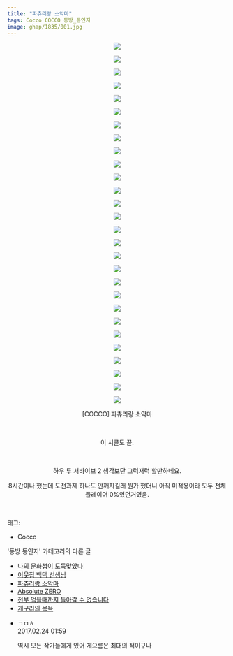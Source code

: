 ```yaml
---
title: "파츄리랑 소악마"
tags: Cocco COCCO 동방_동인지
image: ghap/1835/001.jpg
---
```

<div class="article">
<p style="text-align: center; clear: none; float: none;"><img src="{{ site.nasurl }}/ghap/1835/001.jpg"/></p>
<p style="text-align: center; clear: none; float: none;"><img src="{{ site.nasurl }}/ghap/1835/002.jpg"/></p>
<p style="text-align: center; clear: none; float: none;"><img src="{{ site.nasurl }}/ghap/1835/003.jpg"/></p>
<p style="text-align: center; clear: none; float: none;"><img src="{{ site.nasurl }}/ghap/1835/004.jpg"/></p>
<p style="text-align: center; clear: none; float: none;"><img src="{{ site.nasurl }}/ghap/1835/005.jpg"/></p>
<p style="text-align: center; clear: none; float: none;"><img src="{{ site.nasurl }}/ghap/1835/006.jpg"/></p>
<p style="text-align: center; clear: none; float: none;"><img src="{{ site.nasurl }}/ghap/1835/007.jpg"/></p>
<p style="text-align: center; clear: none; float: none;"><img src="{{ site.nasurl }}/ghap/1835/008.jpg"/></p>
<p style="text-align: center; clear: none; float: none;"><img src="{{ site.nasurl }}/ghap/1835/009.jpg"/></p>
<p style="text-align: center; clear: none; float: none;"><img src="{{ site.nasurl }}/ghap/1835/010.jpg"/></p>
<p style="text-align: center; clear: none; float: none;"><img src="{{ site.nasurl }}/ghap/1835/011.jpg"/></p>
<p style="text-align: center; clear: none; float: none;"><img src="{{ site.nasurl }}/ghap/1835/012.jpg"/></p>
<p style="text-align: center; clear: none; float: none;"><img src="{{ site.nasurl }}/ghap/1835/013.jpg"/></p>
<p style="text-align: center; clear: none; float: none;"><img src="{{ site.nasurl }}/ghap/1835/014.jpg"/></p>
<p style="text-align: center; clear: none; float: none;"><img src="{{ site.nasurl }}/ghap/1835/015.jpg"/></p>
<p style="text-align: center; clear: none; float: none;"><img src="{{ site.nasurl }}/ghap/1835/016.jpg"/></p>
<p style="text-align: center; clear: none; float: none;"><img src="{{ site.nasurl }}/ghap/1835/017.jpg"/></p>
<p style="text-align: center; clear: none; float: none;"><img src="{{ site.nasurl }}/ghap/1835/018.jpg"/></p>
<p style="text-align: center; clear: none; float: none;"><img src="{{ site.nasurl }}/ghap/1835/019.jpg"/></p>
<p style="text-align: center; clear: none; float: none;"><img src="{{ site.nasurl }}/ghap/1835/020.jpg"/></p>
<p style="text-align: center; clear: none; float: none;"><img src="{{ site.nasurl }}/ghap/1835/021.jpg"/></p>
<p style="text-align: center; clear: none; float: none;"><img src="{{ site.nasurl }}/ghap/1835/022.jpg"/></p>
<p style="text-align: center; clear: none; float: none;"><img src="{{ site.nasurl }}/ghap/1835/023.jpg"/></p>
<p style="text-align: center; clear: none; float: none;"><img src="{{ site.nasurl }}/ghap/1835/024.jpg"/></p>
<p style="text-align: center; clear: none; float: none;"><img src="{{ site.nasurl }}/ghap/1835/025.jpg"/></p>
<p style="text-align: center; clear: none; float: none;"><img src="{{ site.nasurl }}/ghap/1835/026.jpg"/></p>
<p style="text-align: center; clear: none; float: none;"><img src="{{ site.nasurl }}/ghap/1835/027.jpg"/></p>
<p style="text-align: center; clear: none; float: none;"><img src="{{ site.nasurl }}/ghap/1835/028.jpg"/></p>
<p style="text-align: center; clear: none; float: none;">[COCCO] 파츄리랑 소악마</p>
<p style="text-align: center; clear: none; float: none;"><br/></p>
<p style="text-align: center; clear: none; float: none;">이 서클도 끝.</p>
<p style="text-align: center; clear: none; float: none;"><br/></p>
<p style="text-align: center; clear: none; float: none;">하우 투 서바이브 2 생각보단 그럭저럭 할만하네요.</p>
<p style="text-align: center; clear: none; float: none;">8시간이나 했는데 도전과제 하나도 안깨지길래 뭔가 했더니 아직 미적용이라 모두 전체 플레이어 0%였던거였음.</p>
<p><br/></p>
</div><div class="tagTrail">
<p>태그: </p>
<ul>
<li>Cocco</li>
</ul>
</div><div class="another">
<p>'동방 동인지' 카테고리의 다른 글</p>
<ul>
<li><a href="/2016-08-26-ghap_1838">나의 문화첩이 도둑맞았다</a></li>
<li><a href="/2016-08-26-ghap_1837">이웃집 백택 선생님</a></li>
<li><a href="/2016-08-26-ghap_1835">파츄리랑 소악마</a></li>
<li><a href="/2016-08-25-ghap_1834">Absolute ZERO</a></li>
<li><a href="/2016-08-25-ghap_1826">전부 먹을때까지 돌아갈 수 없습니다</a></li>
<li><a href="/2016-08-25-ghap_1825">개구리의 목욕</a></li>
</ul>
</div><div class="cb_module cb_fluid">
<div class="cb_wrt cb_profile">
<div class="comment">
<ul>
<li class="cb_thumb_off" id="comment14923416">
<div class="cb_comment_area">
<div class="cb_info_area">
<div class="cb_section">
<span class="cb_nick_name">ㄱㅁㅎ</span>
</div>
<div class="cb_section">
<span class="cb_date">2017.02.24 01:59 </span>
</div>
</div>
<div class="cb_dsc_comment">
<p class="cb_dsc">
											역시 모든 작가들에게 있어 게으름은 최대의 적이구나
										</p>
</div>
</div></li>
</ul>
</div>
</div><!-- commentList close -->
</div>